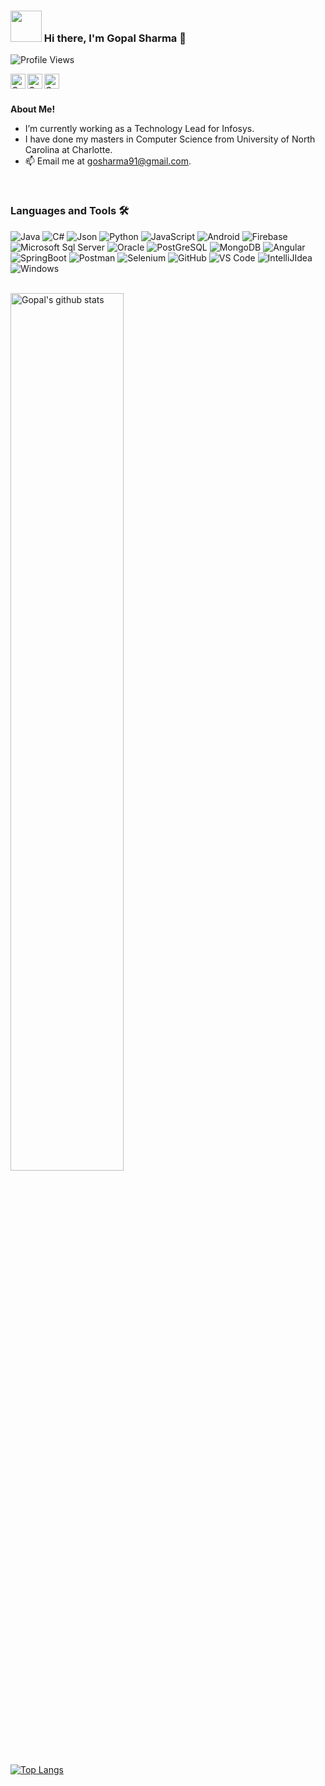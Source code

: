 ### <img src="https://i.pinimg.com/originals/00/4b/17/004b173f6e3d6843df10114e087f30a8.gif" width="50" height="50" /> Hi there, I'm Gopal Sharma 👋
![Profile Views](https://hits.seeyoufarm.com/api/count/incr/badge.svg?url=https://github.com/GopalSharma14/&title=Profile%20Views)

<a href="https://www.linkedin.com/in/sharmagop-140291/">
  <img align="left" alt="Gopal's LinkedIn" width="24px" src="https://img.icons8.com/nolan/96/linkedin.png" />
</a>
<a href="https://www.instagram.com/gopalsharma_/">
  <img align="left" alt="Gopal's Instagram" width="24px" src="https://img.icons8.com/nolan/96/instagram-new.png" />
</a>
<a href="https://www.facebook.com/gosharma91/">
  <img align="left" alt="Gopal's Facebook" width="24px" src="https://img.icons8.com/nolan/96/facebook.png" />
</a>


<br />
<br />

**About Me!**

- I’m currently working as a Technology Lead for Infosys. 
- I have done my masters in Computer Science from University of North Carolina at Charlotte.
- 📫 Email me at [gosharma91@gmail.com](mailto:gosharma91@gmail.com).

<br />


### Languages and Tools 🛠 

![Java](http://img.shields.io/badge/-Java-5B4638?style=flat-square&logo=java&logoColor=ffffff)
![C#](https://img.shields.io/badge/C%23-239120?style=flat-square&logo=c-sharp&logoColor=white)
![Json](https://img.shields.io/badge/json-5E5C5C?style=flat-square&logo=json&logoColor=white)
![Python](http://img.shields.io/badge/-Python-3776AB?style=flat-square&logo=python&logoColor=ffffff)
![JavaScript](https://img.shields.io/badge/-JavaScript-%23F7DF1C?style=flat-square&logo=javascript&logoColor=000000&labelColor=%23F7DF1C&color=%23FFCE5A)
![Android](https://img.shields.io/badge/Android-3DDC84?style=flat-square&logo=android&logoColor=white)
![Firebase](https://img.shields.io/badge/-Firebase-FFCA28?style=flat-square&logo=firebase&logoColor=ffffff)
![Microsoft Sql Server](https://img.shields.io/badge/-Sql%20Server-CC2927?style=flat-square&logo=microsoft-sql-server&logoColor=ffffff)
![Oracle](https://img.shields.io/badge/Oracle-F80000?style=flat-square&logo=oracle&logoColor=black)
![PostGreSQL](https://img.shields.io/badge/PostgreSQL-316192?style=flat-square&logo=postgresql&logoColor=white)
![MongoDB](https://img.shields.io/badge/MongoDB-4EA94B?style=flat-square&logo=mongodb&logoColor=white)
![Angular](https://img.shields.io/badge/Angular-DD0031?style=flat-square&logo=angular&logoColor=white)
![SpringBoot](https://img.shields.io/badge/Spring_Boot-F2F4F9?style=flat-square&logo=spring-boot)
![Postman](https://img.shields.io/badge/Postman-FF6C37?style=flat-square&logo=Postman&logoColor=white)
![Selenium](https://img.shields.io/badge/Selenium-43B02A?style=flat-square&logo=Selenium&logoColor=white)
![GitHub](https://img.shields.io/badge/-GitHub-181717?style=flat-square&logo=github)
![VS Code](http://img.shields.io/badge/-VS%20Code-007ACC?style=flat-square&logo=visual-studio-code&logoColor=ffffff)
![IntelliJIdea](https://img.shields.io/badge/IntelliJIDEA-000000.svg?style=flat-square&logo=intellij-idea&logoColor=white)
![Windows](http://img.shields.io/badge/-Windows-0078D6?style=flat-square&logo=windows&logoColor=ffffff)

<br />

<a href="https://github.com/gopalsharma14/github-readme-stats">
   <img width="60%" alt="Gopal's github stats" src="https://github-readme-stats.vercel.app/api?username=GopalSharma14&show_icons=true&hide_border=true" />
</a>

[![Top Langs](https://github-readme-stats.vercel.app/api/top-langs/?username=gopalsharma14&theme=material-palenight&hide=Jupyter&layout=compact)](https://github.com/gopalsharma14/github-readme-stats)



